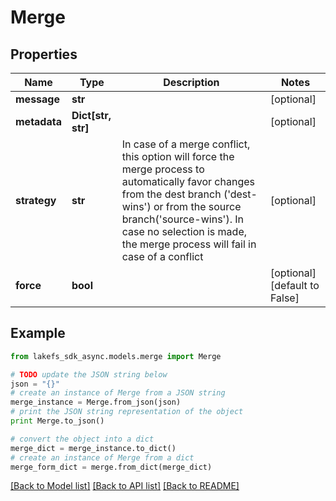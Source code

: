 # Merge


## Properties

Name | Type | Description | Notes
------------ | ------------- | ------------- | -------------
**message** | **str** |  | [optional] 
**metadata** | **Dict[str, str]** |  | [optional] 
**strategy** | **str** | In case of a merge conflict, this option will force the merge process to automatically favor changes from the dest branch (&#39;dest-wins&#39;) or from the source branch(&#39;source-wins&#39;). In case no selection is made, the merge process will fail in case of a conflict | [optional] 
**force** | **bool** |  | [optional] [default to False]

## Example

```python
from lakefs_sdk_async.models.merge import Merge

# TODO update the JSON string below
json = "{}"
# create an instance of Merge from a JSON string
merge_instance = Merge.from_json(json)
# print the JSON string representation of the object
print Merge.to_json()

# convert the object into a dict
merge_dict = merge_instance.to_dict()
# create an instance of Merge from a dict
merge_form_dict = merge.from_dict(merge_dict)
```
[[Back to Model list]](../README.md#documentation-for-models) [[Back to API list]](../README.md#documentation-for-api-endpoints) [[Back to README]](../README.md)


